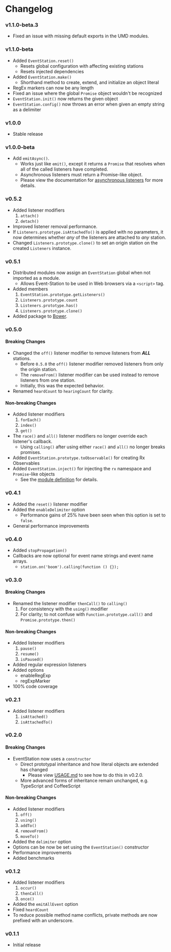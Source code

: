 # Changelog

### v1.1.0-beta.3

* Fixed an issue with missing default exports in the UMD modules.

### v1.1.0-beta

* Added `EventStation.reset()`
    - Resets global configuration with affecting existing stations
    - Resets injected dependencies
* Added `EventStation.make()`
    - Shorthand method to create, extend, and initialize an object literal
* RegEx markers can now be any length
* Fixed an issue where the global `Promise` object wouldn't be recognized
* `EventStation.init()` now returns the given object
* `EventStation.config()` now throws an error when given an empty string as a delimiter

### v1.0.0

* Stable release

### v1.0.0-beta

* Add `emitAsync()`.
    * Works just like `emit()`, except it returns a `Promise` that resolves when all of the called listeners have completed.
    * Asynchronous listeners must return a Promise-like object.
    * Please view the documentation for [asynchronous listeners](./docs/Usage.md#asynchronous-listeners) for more details.

### v0.5.2

* Added listener modifiers
    1. `attach()`
    2. `detach()`
* Improved listener removal performance.
* If `Listeners.prototype.isAttachedTo()` is applied with no parameters, it now determines whether *any* of the listeners are attached to *any* station.
* Changed `Listeners.prototype.clone()` to set an origin station on the created `Listeners` instance.

### v0.5.1

* Distributed modules now assign an `EventStation` global when not imported as a module.
    * Allows Event-Station to be used in Web browsers via a `<script>` tag.
* Added members
    1. `EventStation.prototype.getListeners()`
    3. `Listeners.prototype.count`
    2. `Listeners.prototype.has()`
    4. `Listeners.prototype.clone()`
* Added package to [Bower](http://bower.io).

### v0.5.0

#### Breaking Changes

* Changed the `off()` listener modifier to remove listeners from ***ALL*** stations.
    * Before `0.5.0` the `off()` listener modifier removed listeners from only the origin station.
    * The `removeFrom()` listener modifier can be used instead to remove listeners from one station.
    * Initially, this was the expected behavior.
* Renamed `heardCount` to `hearingCount` for clarity.

#### Non-breaking Changes

* Added listener modifiers
    1. `forEach()`
    2. `index()`
    3. `get()`
* The `race()` and `all()` listener modifiers no longer override each listener's callback.
    * Using `calling()` after using either `race()` and `all()` no longer breaks promises.
* Added `EventStation.prototype.toObservable()` for creating Rx Observables
* Added `EventStation.inject()` for injecting the `rx` namespace and `Promise`-like objects
    * See the [module definition](https://github.com/morrisallison/event-station/blob/master/dist/event-station.d.ts) for details.

### v0.4.1

* Added the `reset()` listener modifier
* Added the `enableDelimiter` option
    * Performance gains of 25% have been seen when this option is set to `false`.
* General performance improvements

### v0.4.0

* Added `stopPropagation()`
* Callbacks are now optional for event name strings and event name arrays.
    * `station.on('boom').calling(function () {});`

### v0.3.0

#### Breaking Changes

* Renamed the listener modifier `thenCall()` to `calling()`
    1. For consistency with the `using()` modifier
    2. For clarity; to not confuse with `Function.prototype.call()` and `Promise.prototype.then()`

#### Non-breaking Changes

* Added listener modifiers
    1. `pause()`
    2. `resume()`
    3. `isPaused()`
* Added regular expression listeners
* Added options
    * enableRegExp
    * regExpMarker
* 100% code coverage

### v0.2.1

* Added listener modifiers
    1. `isAttached()`
    2. `isAttachedTo()`

### v0.2.0

#### Breaking Changes

* EventStation now uses a `constructor`
    * Direct prototypal inheritance and how literal objects are extended has changed
        * Please view [USAGE.md](./docs/Usage.md) to see how to do this in v0.2.0.
    * More advanced forms of inheritance remain unchanged, e.g. TypeScript and CoffeeScript

#### Non-breaking Changes

* Added listener modifiers
    1. `off()`
    2. `using()`
    3. `addTo()`
    4. `removeFrom()`
    5. `moveTo()`
* Added the `delimiter` option
* Options can be now be set using the `EventStation()` constructor
* Performance improvements
* Added benchmarks

### v0.1.2

* Added listener modifiers
    1. `occur()`
    2. `thenCall()`
    3. `once()`
* Added the `emitAllEvent` option
* Fixed `heardCount`
* To reduce possible method name conflicts, private methods are now prefixed with an underscore.

### v0.1.1

* Initial release